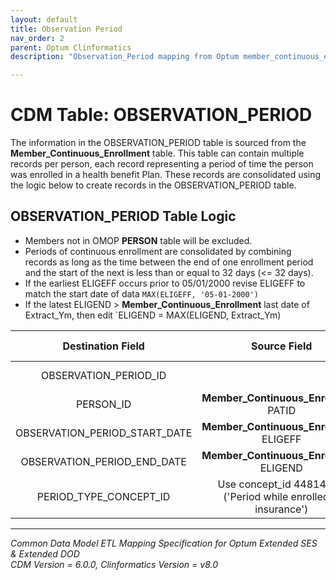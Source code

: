 ```yaml
---
layout: default
title: Observation Period
nav_order: 2
parent: Optum Clinformatics
description: "Observation_Period mapping from Optum member_continuous_enrollment table"

---
```


# CDM Table: OBSERVATION_PERIOD

The information in the OBSERVATION_PERIOD table is sourced from the  **Member_Continuous_Enrollment** table. This table can contain multiple records per person, each record representing a period of time the person was enrolled in a health benefit Plan. These records are consolidated using the logic below to create records in the OBSERVATION_PERIOD table. 

## **OBSERVATION_PERIOD Table Logic**

- Members not in OMOP **PERSON** table will be excluded.
- Periods of continuous enrollment are consolidated by combining records as long as the time between the end of one enrollment period and the start of the next is less than or equal to 32 days (<= 32 days).
- If the earliest ELIGEFF occurs prior to 05/01/2000 revise ELIGEFF to match the start date of data `MAX(ELIGEFF, '05-01-2000')`
- If the latest ELIGEND > **Member_Continuous_Enrollment** last date of Extract_Ym, then edit `ELIGEND = MAX(ELIGEND, Extract_Ym)


**Destination Field**|**Source Field**|**Applied Rule**|**Comment**
:-----:|:-----:|:-----:|:-----:
OBSERVATION_PERIOD_ID| |System generated.|
PERSON_ID|**Member_Continuous_Enrollment** PATID| |
OBSERVATION_PERIOD_START_DATE|**Member_Continuous_Enrollment** ELIGEFF|[See logic](#OBSERVATION_PERIOD_Table_Logic)|
OBSERVATION_PERIOD_END_DATE|**Member_Continuous_Enrollment** ELIGEND|[See logic](#OBSERVATION_PERIOD_Table_Logic)
PERIOD_TYPE_CONCEPT_ID|Use concept_id 44814722 ('Period while enrolled in insurance')| |


---
*Common Data Model ETL Mapping Specification for Optum Extended SES & Extended DOD*
<br>*CDM Version = 6.0.0, Clinformatics Version = v8.0*